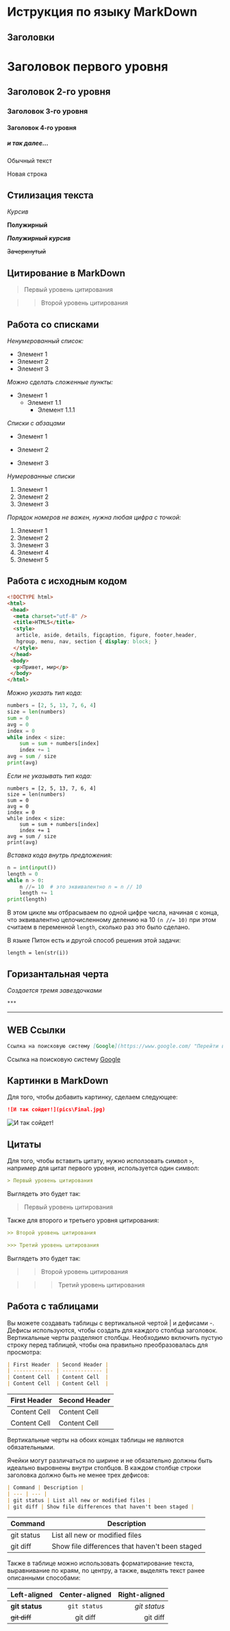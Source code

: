# Иструкция по языку MarkDown

## Заголовки

# Заголовок первого уровня #

## Заголовок 2-го уровня

### Заголовок 3-го уровня ###

#### Заголовок 4-го уровня

##### и так далее...

Обычный текст

Новая строка 

## Стилизация текста

*Курсив*

**Полужирный**

***Полужирный курсив***

~~Зачеркнутый~~

## Цитирование в MarkDown

> Первый уровень цитирования

>> Второй уровень цитирования

## Работа со списками

*Ненумерованный список:*

- Элемент 1
- Элемент 2
- Элемент 3

*Можно сделать сложенные пункты:*

- Элемент 1
  - Элемент 1.1
    - Элемент 1.1.1

*Списки с абзацами*

- Элемент 1

- Элемент 2

- Элемент 3

*Нумерованные списки*

1. Элемент 1
2. Элемент 2
3. Элемент 3

*Порядок номеров не важен, нужна любая цифра с точкой:*

1. Элемент 1
4. Элемент 2
6. Элемент 3
0. Элемент 4
15. Элемент 5

## Работа с исходным кодом

```html
<!DOCTYPE html>
<html>
 <head>
  <meta charset="utf-8" />
  <title>HTML5</title>
  <style>
   article, aside, details, figcaption, figure, footer,header,
   hgroup, menu, nav, section { display: block; }
  </style>
 </head>
 <body>
  <p>Привет, мир</p>
 </body>
</html>
```

*Можно указать тип кода:*

```py
numbers = [2, 5, 13, 7, 6, 4]
size = len(numbers)
sum = 0
avg = 0
index = 0
while index < size:
    sum = sum + numbers[index]
    index += 1
avg = sum / size
print(avg)
```
*Если не указывать тип кода:*

```
numbers = [2, 5, 13, 7, 6, 4]
size = len(numbers)
sum = 0
avg = 0
index = 0
while index < size:
    sum = sum + numbers[index]
    index += 1
avg = sum / size
print(avg)
```

*Вставка кода внутрь предложения:*

```python
n = int(input())
length = 0
while n > 0:
    n //= 10  # это эквивалентно n = n // 10
    length += 1
print(length)
```

В этом цикле мы отбрасываем по одной цифре числа, начиная с конца, что эквивалентно целочисленному делению на 10 `(n //= 10)` при этом считаем в переменной `length`, сколько раз это было сделано. 

В языке Питон есть и другой способ решения этой задачи:

 `length = len(str(i))`

 ## Горизантальная черта

*Создается тремя завездочками*

```***```

 ***

 ## WEB Ссылки

 ```markdown
 Ссылка на поисковую систему [Google](https://www.google.com/ "Перейти в google.com")
 ```

Ссылка на поисковую систему [Google](https://www.google.com/ "Перейти в google.com")

## Картинки в MarkDown

Для того, чтобы добавить картинку, сделаем следующее:
```markdown
![И так сойдет!](pics\Final.jpg)
```
![И так сойдет!](pics\Final.jpg)

## Цитаты

Для того, чтобы вставить цитату, нужно исползовать символ `>`, например для цитат первого уровня, используется один символ:

```markdown
> Первый уровень цитирования
```

Выглядеть это будет так:

> Первый уровень цитирования

Также для второго и третьего уровня цитирования:

```markdown
>> Второй уровень цитирования

>>> Третий уровень цитирования
```

Выглядеть это будет так:

>> Второй уровень цитирования

>>> Третий уровень цитирования

## Работа с таблицами

Вы можете создавать таблицы с вертикальной чертой | и дефисами -. Дефисы используются, чтобы создать для каждого столбца заголовок. Вертикальные черты разделяют столбцы. Необходимо включить пустую строку перед таблицей, чтобы она правильно преобразовалась для просмотра:

```markdown
| First Header  | Second Header |
| ------------- | ------------- |
| Content Cell  | Content Cell  |
| Content Cell  | Content Cell  |
```

| First Header  | Second Header |
| ------------- | ------------- |
| Content Cell  | Content Cell  |
| Content Cell  | Content Cell  |

Вертикальные черты на обоих концах таблицы не являются обязательными.

Ячейки могут различаться по ширине и не обязательно должны быть идеально выровнены внутри столбцов. В каждом столбце строки заголовка должно быть не менее трех дефисов:

```markdown
| Command | Description |
| --- | --- |
| git status | List all new or modified files |
| git diff | Show file differences that haven't been staged |
```

| Command | Description |
| --- | --- |
| git status | List all new or modified files |
| git diff | Show file differences that haven't been staged |

Также в таблице можно использовать форматирование текста, выравнивание по краям, по центру, а также, выделять текст ранее описанными способами: 

| Left-aligned | Center-aligned | Right-aligned |
| :---         |     :---:      |          ---: |
| **git status**   | `git status`     | *git status*    |
| ~~git diff~~     | git diff       | git diff      |

